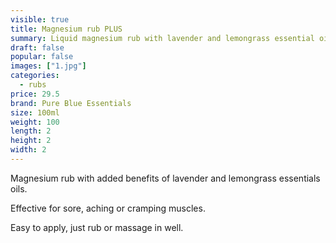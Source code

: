 ```yaml
---
visible: true
title: Magnesium rub PLUS
summary: Liquid magnesium rub with lavender and lemongrass essential oils
draft: false
popular: false
images: ["1.jpg"]
categories:
  - rubs
price: 29.5
brand: Pure Blue Essentials
size: 100ml
weight: 100
length: 2
height: 2
width: 2
---
```

Magnesium rub with added benefits of lavender and lemongrass essentials oils.  

Effective for sore, aching or cramping muscles.

Easy to apply, just rub or massage in well.

